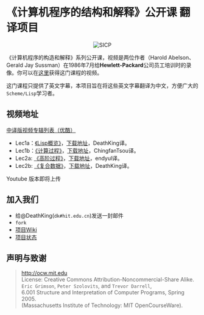 # 《计算机程序的结构和解释》公开课 翻译项目

<p align="center">
  <img src="http://groups.csail.mit.edu/mac/classes/6.001/abelson-sussman-lectures/wizard.jpg" alt="SICP"/>
</p>

《计算机程序的构造和解释》系列公开课，视频是两位作者（Harold Abelson、Gerald Jay Sussman）在1986年7月给**Hewlett-Packard**公司员工培训时的录像。你可以在[这里](http://ocw.mit.edu/OcwWeb/Electrical-Engineering-and-Computer-Science/6-001Spring-2005/CourseHome/index.htm)获得这门课程的视频。

这门课程只提供了英文字幕，本项目旨在将这些英文字幕翻译为中文，方便广大的`Scheme/Lisp`学习者。

## 视频地址

[中译版视频专辑列表（优酷）](http://www.youku.com/playlist_show/id_18958522.html)

+ Lec1a：[《Lisp概览》](http://v.youku.com/v_show/id_XNTEzMDAyMTU2.html)，[下载地址](http://pan.baidu.com/s/1kTmeMgR)，DeathKing译。
+ Lec1b：[《计算过程》](http://v.youku.com/v_show/id_XNTMxODY1NTg4.html)，[下载地址](http://pan.baidu.com/s/1o6G0Qgi)，ChingfanTsou译。
+ Lec2a: [《高阶过程》](http://v.youku.com/v_show/id_XNzAzNjI1NjU2.html)，[下载地址](http://pan.baidu.com/s/1jG3HI8A)，endyul译。
+ Lec2b: [《复合数据》](http://v.youku.com/v_show/id_XNzAzNjg4Mjk2.html)，[下载地址](http://pan.baidu.com/s/1o6HgNgu)，DeathKing译。

Youtube 版本即将上传

## 加入我们

+ 给@DeathKing(`dk#hit.edu.cn`)发送一封邮件
+ `fork`
+ [项目Wiki](https://github.com/FoOTOo/Learning-SICP/wiki)
+ [项目状态](https://github.com/FoOTOo/Learning-SICP/wiki/%E9%A1%B9%E7%9B%AE%E7%8A%B6%E6%80%81)


## 声明与致谢

> http://ocw.mit.edu  
> License: Creative Commons Attribution-Noncommercial-Share Alike.  
> `Eric Grimson`, `Peter Szolovits`, and `Trevor Darrell`,   
> 6.001 Structure and Interpretation of Computer Programs, Spring 2005.  
> (Massachusetts Institute of Technology: MIT OpenCourseWare).  
